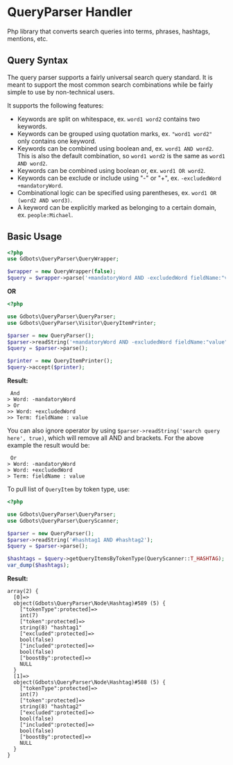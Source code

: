 QueryParser Handler
===================

Php library that converts search queries into terms, phrases, hashtags, mentions, etc.

## Query Syntax

The query parser supports a fairly universal search query standard. It is
meant to support the most common search combinations while be fairly simple to
use by non-technical users.

It supports the following features:
* Keywords are split on whitespace, ex. `word1 word2` contains two keywords.
* Keywords can be grouped using quotation marks, ex. `"word1 word2"` only contains one keyword.
* Keywords can be combined using boolean and, ex. `word1 AND word2`. This is also the default combination, so `word1 word2` is the same as `word1 AND word2`.
* Keywords can be combined using boolean or, ex. `word1 OR word2`.
* Keywords can be exclude or include using "-" or "+", ex. `-excludedWord +mandatoryWord`.
* Combinational logic can be specified using parentheses, ex. `word1 OR (word2 AND word3)`.
* A keyword can be explicitly marked as belonging to a certain domain, ex. `people:Michael`.

## Basic Usage

``` php
<?php
use Gdbots\QueryParser\QueryWrapper;

$wrapper = new QueryWrapper(false);
$query = $wrapper->parse('+mandatoryWord AND -excludedWord fieldName:"value"');
```

**OR**

``` php
<?php

use Gdbots\QueryParser\QueryParser;
use Gdbots\QueryParser\Visitor\QueryItemPrinter;

$parser = new QueryParser();
$parser->readString('+mandatoryWord AND -excludedWord fieldName:"value"', true);
$query = $parser->parse();

$printer = new QueryItemPrinter();
$query->accept($printer);
```

**Result:**

```
 And
> Word: -mandatoryWord
> Or
>> Word: +excludedWord
>> Term: fieldName : value
```

You can also ignore operator by using `$parser->readString('search query here', true)`, which will remove all AND and brackets.
For the above example the result would be:

```
 Or
> Word: -mandatoryWord
> Word: +excludedWord
> Term: fieldName : value
```

To pull list of `QueryItem` by token type, use:

``` php
<?php

use Gdbots\QueryParser\QueryParser;
use Gdbots\QueryParser\QueryScanner;

$parser = new QueryParser();
$parser->readString('#hashtag1 AND #hashtag2');
$query = $parser->parse();

$hashtags = $query->getQueryItemsByTokenType(QueryScanner::T_HASHTAG);
var_dump($hashtags);
```

**Result:**

```
array(2) {
  [0]=>
  object(Gdbots\QueryParser\Node\Hashtag)#589 (5) {
    ["tokenType":protected]=>
    int(7)
    ["token":protected]=>
    string(8) "hashtag1"
    ["excluded":protected]=>
    bool(false)
    ["included":protected]=>
    bool(false)
    ["boostBy":protected]=>
    NULL
  }
  [1]=>
  object(Gdbots\QueryParser\Node\Hashtag)#588 (5) {
    ["tokenType":protected]=>
    int(7)
    ["token":protected]=>
    string(8) "hashtag2"
    ["excluded":protected]=>
    bool(false)
    ["included":protected]=>
    bool(false)
    ["boostBy":protected]=>
    NULL
  }
}
```
